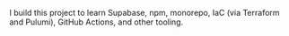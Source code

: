 I build this project to learn Supabase, npm, monorepo, IaC (via Terraform and Pulumi), GitHub Actions, and other tooling.